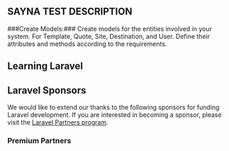 



## SAYNA TEST DESCRIPTION

###Create Models:### Create models for the entities involved in your system. For Template, Quote, Site, Destination, and User. Define their attributes and methods according to the requirements.




## Learning Laravel



## Laravel Sponsors

We would like to extend our thanks to the following sponsors for funding Laravel development. If you are interested in becoming a sponsor, please visit the [Laravel Partners program](https://partners.laravel.com).

### Premium Partners


